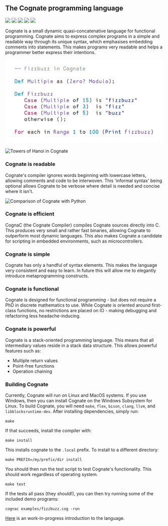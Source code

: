 ## The Cognate programming language

![](https://github.com/stavromulabeta/cognate/actions/workflows/test-debian.yml/badge.svg)
![](https://github.com/stavromulabeta/cognate/actions/workflows/test-macos.yml/badge.svg)
![](https://api.codiga.io/project/33196/score/svg)
![](https://api.codiga.io/project/33196/status/svg)
![](https://img.shields.io/github/license/stavromulabeta/cognate.svg)

Cognate is a small dynamic quasi-concatenative language for functional programming. Cognate aims to express complex programs in a simple and readable way through its unique syntax, which emphasises embedding comments into statements. This makes programs very readable and helps a programmer better express their intentions.

![FizzBuzz in Cognate](fizzbuzz.png?raw=true)

![Towers of Hanoi in Cognate](hanoi.png?raw=true)

### Cognate is readable
Cognate's compiler ignores words beginning with lowercase letters, allowing comments and code to be interwoven. This 'informal syntax' being optional allows Cognate to be verbose where detail is needed and concise where it isn't.

![Comparison of Cognate with Python](comparison.png?raw=true)

### Cognate is efficient
CognaC (the Cognate Compiler) compiles Cognate sources directly into C. This produces very small and rather fast binaries, allowing Cognate to outperform most dynamic languages. This also makes Cognate a candidate for scripting in embedded environments, such as microcontrollers.

### Cognate is simple
Cognate has only a handful of syntax elements. This makes the language very consistent and easy to learn. In future this will allow me to elegantly introduce metaprogramming constructs.

### Cognate is functional
Cognate is designed for functional programming - but does not require a PhD in discrete mathematics to use. While Cognate is oriented around first-class functions, no restrictions are placed on IO - making debugging and refactoring less headache-inducing.

### Cognate is powerful
Cognate is a stack-oriented programming language. This means that all intermediary values reside in a stack data structure. This allows powerful features such as:

* Multiple return values
* Point-free functions
* Operation chaining

### Building Cognate
Currently, Cognate will run on Linux and MacOS systems. If you use Windows, then you can install Cognate on the Windows Subsystem for Linux. To build Cognate, you will need `make`, `flex`, `bison`, `clang`, `llvm`, and `libblocksruntime-dev`. After installing dependencies, simply run:
```
make
```
If that succeeds, install the compiler with:
```
make install
```
This installs cognate to the `.local` prefix. To install to a different directory:
```
make PREFIX=/my/prefix/dir install
```
You should then run the test script to test Cognate's functionality. This should work regardless of operating system.
```
make test
```
If the tests all pass (they should!), you can then try running some of the included demo programs:
```
cognac examples/fizzbuzz.cog -run
```

[Here](INTRODUCTION.md) is an work-in-progress introduction to the language.
